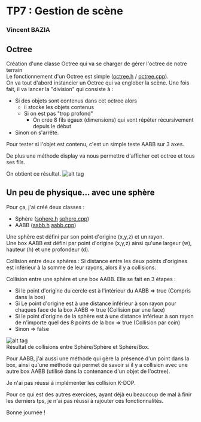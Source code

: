 # TP7 : Gestion de scène
### Vincent BAZIA

 ## Octree
 Création d'une classe Octree qui va se charger de gérer l'octree de notre terrain\
Le fonctionnement d'un Octree est simple ([octree.h](https://github.com/xviniette/tp7/blob/bazia/octree.h) / [octree.cpp](https://github.com/xviniette/tp7/blob/bazia/octree.cpp)).\
On va tout d'abord instancier un Octree qui va englober la scène. Une fois fait, il va lancer la "division" qui consiste à :
- Si des objets sont contenus dans cet octree alors
    -  il stocke les objets contenus
    - Si on est pas "trop profond"
        - On crée 8 fils égaux (dimensions) qui vont répéter récursivement depuis le début
 - Sinon on s'arrête.
 
Pour tester si l'objet est contenu, c'est un simple teste AABB sur 3 axes.
 
De plus une méthode display va nous permettre d'afficher cet octree et tous ses fils.

On obtient ce résultat.
![alt tag](https://raw.githubusercontent.com/xviniette/tp7/bazia/demo.png)

## Un peu de physique... avec une sphère

Pour ça, j'ai créé deux classes :
- Sphère ([sphere.h](https://github.com/xviniette/tp7/blob/bazia/sphere.h)  [sphere.cpp](https://github.com/xviniette/tp7/blob/bazia/sphere.cpp))
- AABB ([aabb.h](https://github.com/xviniette/tp7/blob/bazia/aabb.h) [aabb.cpp](https://github.com/xviniette/tp7/blob/bazia/aabb.cpp))

Une sphère est défini par son point d'origine (x,y,z) et un rayon.\
Une box AABB est défini par point d'origine (x,y,z) ainsi qu'une largeur (w), hauteur (h) et une profondeur (d).

Collision entre deux sphères :
Si distance entre les deux points d'origines est inférieur à la somme de leur rayons, alors il y a collisions.

Collision entre une sphère et une box AABB. Elle se fait en 3 étapes :
- Si le point d'origine du cercle est à l'intérieur du AABB => true (Compris dans la box)
- Si Le point d'origine est à une distance inférieur à son rayon pour chaques face de la box AABB => true (Collision par une face)
- Si le point d'origine de la sphère est à une distance inférieur à son rayon de n'importe quel des 8 points de la box => true (Collision par coin)
- Sinon => false

![alt tag](https://raw.githubusercontent.com/xviniette/tp7/bazia/ok.png)\
Résultat de collisions entre Sphère/Sphère et Sphère/Box.

Pour AABB, j'ai aussi une méthode qui gère la présence d'un point dans la box, ainsi qu'une méthode qui permet de savoir si il y a collision avec une autre box AABB (utilisé dans la contenance d'un objet de l'octree).

Je n'ai pas réussi à implémenter les collision K-DOP.

Pour ce qui est des autres exercices, ayant déjà eu beaucoup de mal à finir les derniers tps, je n'ai pas réussi à rajouter ces fonctionnalités.

Bonne journée !

